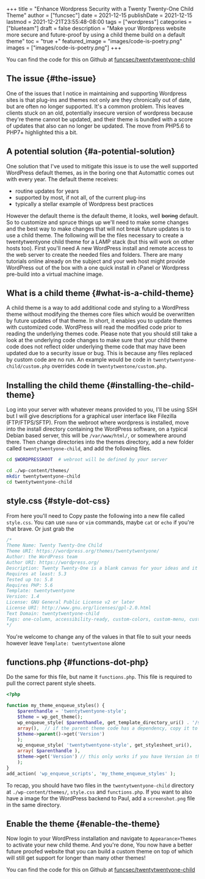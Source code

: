 +++
title = "Enhance Wordpress Security with a Twenty Twenty-One Child Theme"
author = ["funcsec"]
date = 2021-12-15
publishDate = 2021-12-15
lastmod = 2021-12-21T23:55:48-08:00
tags = ["wordpress"]
categories = ["blueteam"]
draft = false
description = "Make your Wordpress website more secure and future-proof by using a child theme build on a default theme"
toc = "true +"
featured_image = "images/code-is-poetry.png"
images = ["images/code-is-poetry.png"]
+++

You can find the code for this on Github at [funcsec/twentytwentyone-child](https://github.com/funcsec/twentytwentyone-child)


## The issue {#the-issue}

One of the issues that I notice in maintaining and supporting Wordpress sites is that plug-ins and themes not only are they chronically out of date, but are often no longer supported.
It's a common problem.
This leaves clients stuck on an old, potentially insecure version of wordpress because they're theme cannot be updated, and their theme is bundled with a score of updates that also can no longer be updated.
The move from PHP5.6 to PHP7+ highlighted this a bit.


## A potential solution {#a-potential-solution}

One solution that I've used to mitigate this issue is to use the well supported WordPress default themes, as in the boring one that Automattic comes out with every year.
The default theme receives:

-   routine updates for years
-   supported by most, if not all, of the current plug-ins
-   typically a stellar example of Wordpress best practices

However the default theme is the default theme, it looks, well ~~boring~~ default.
So to customize and spruce things up we'll need to make some changes and the best way to make changes that will not break future updates is to use a child theme.
The following will be the files necessary to create a twentytwentyone child theme for a LAMP stack (but this will work on other hosts too).
First you'll need A new WordPress install and remote access to the web server to create the needed files and folders.
There are many tutorials online already on the subject and your web host might provide WordPress out of the box with a one quick install in cPanel or Wordpress pre-build into a virtual machine image.


## What is a child theme {#what-is-a-child-theme}

A child theme is a way to add additional code and styling to a WordPress theme without modifying the themes core files which would be overwritten by future updates of that theme.
In short, it enables you to update themes with customized code.
WordPress will read the modified code prior to reading the underlying themes code.
Please note that you should still take a look at the underlying code changes to make sure that your child theme code does not reflect older underlying theme code that may have been updated due to a security issue or bug.
This is because any files replaced by custom code are no run.
An example would be code in `twentytwentyone-child/custom.php` overrides code in `twentytwentone/custom.php`.


## Installing the child theme {#installing-the-child-theme}

Log into your server with whatever means provided to you, I'll be using SSH but I will give descriptions for a graphical user interface like Filezilla (FTP/FTPS/SFTP).
From the webroot where wordpress is installed, move into the install directory containing the WordPress software, on a typical Debian based server, this will be `/var/www/html/`, or somewhere around there.
Then change directories into the themes directory, add a new folder called `twentytwentyone-child`, and add the following files.

```bash
cd $WORDPRESSROOT  # webroot will be defined by your server

cd ./wp-content/themes/
mkdir twentytwentyone-child
cd twentytwentyone-child
```


## style.css {#style-dot-css}

From here you'll need to Copy paste the following into a new file called `style.css`. You can use `nano` or `vim` commands, maybe `cat` or `echo` if you're that brave. Or just grab the

```css
/*
Theme Name: Twenty Twenty-One Child
Theme URI: https://wordpress.org/themes/twentytwentyone/
Author: the WordPress team
Author URI: https://wordpress.org/
Description: Twenty Twenty-One is a blank canvas for your ideas and it makes the block editor your best brush. With new block patterns, which allow you to create a beautiful layout in a matter of seconds, this theme’s soft colors and eye-catching — yet timeless — design will let your work shine. Take it for a spin! See how Twenty Twenty-One elevates your portfolio, business website, or personal blog.
Requires at least: 5.3
Tested up to: 5.8
Requires PHP: 5.6
Template: twentytwentyone
Version: 1.4
License: GNU General Public License v2 or later
License URI: http://www.gnu.org/licenses/gpl-2.0.html
Text Domain: twentytwentyone-child
Tags: one-column, accessibility-ready, custom-colors, custom-menu, custom-logo, editor-style, featured-images, footer-widgets, block-patterns, rtl-language-support, sticky-post, threaded-comments, translation-ready
*/
```

You're welcome to change any of the values in that file to suit your needs however leave `Template: twentytwentone` alone


## functions.php {#functions-dot-php}

Do the same for this file, but name it `functions.php`.
This file is required to pull the correct parent style sheets.

```php
<?php

function my_theme_enqueue_styles() {
    $parenthandle = 'twentytwentyone-style';
    $theme = wp_get_theme();
    wp_enqueue_style( $parenthandle, get_template_directory_uri() . '/style.css',
	array(),  // if the parent theme code has a dependency, copy it to here
	$theme->parent()->get('Version')
    );
    wp_enqueue_style( 'twentytwentyone-style', get_stylesheet_uri(),
	array( $parenthandle ),
	$theme->get('Version') // this only works if you have Version in the style header
    );
}
add_action( 'wp_enqueue_scripts', 'my_theme_enqueue_styles' );

```

To recap, you should have two files in the `twentytwentyone-child` directory at `./wp-content/themes/`, `style.css` and `functions.php`. If you want to also have a image for the WordPress backend to Paul, add a `screenshot.png` file in the same directory.


## Enable the theme {#enable-the-theme}

Now login to your WordPress installation and navigate to `Appearance>Themes` to activate your new child theme.
And you're done, You now have a better future proofed website that you can build a custom theme on top of which will still get support for longer than many other themes!

You can find the code for this on Github at [funcsec/twentytwentyone-child](https://github.com/funcsec/twentytwentyone-child)